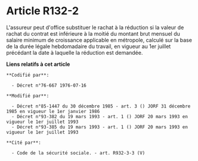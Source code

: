 # Article R132-2

L'assureur peut d'office substituer le rachat à la réduction si la valeur de rachat du contrat est inférieure à la moitié du
montant brut mensuel du salaire minimum de croissance applicable en métropole, calculé sur la base de la durée légale
hebdomadaire du travail, en vigueur au 1er juillet précédant la date à laquelle la réduction est demandée.

**Liens relatifs à cet article**

	**Codifié par**:

	  - Décret n°76-667 1976-07-16

	**Modifié par**:

	  - Décret n°85-1447 du 30 décembre 1985 - art. 3 () JORF 31 décembre 1985 en vigueur le 1er janvier 1986
	  - Décret n°93-382 du 19 mars 1993 - art. 1 () JORF 20 mars 1993 en vigueur le 1er juillet 1993
	  - Décret n°93-385 du 19 mars 1993 - art. 1 () JORF 20 mars 1993 en vigueur le 1er juillet 1993

	**Cité par**:

	  - Code de la sécurité sociale. - art. R932-3-3 (V)
